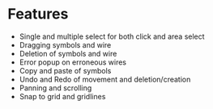 # Features
* Single and multiple select for both click and area select
* Dragging symbols and wire
* Deletion of symbols and wire
* Error popup on erroneous wires
* Copy and paste of symbols
* Undo and Redo of movement and deletion/creation
* Panning and scrolling
* Snap to grid and gridlines
